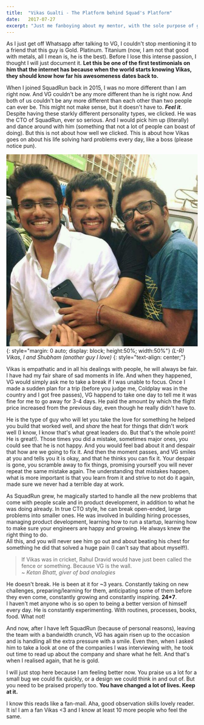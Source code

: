 ```yaml
---
title:	"Vikas Gualti - The Platform behind Squad's Platform"
date:	2017-07-27
excerpt: "Just me fanboying about my mentor, with the sole purpose of getting more page views on my sad blog when he becomes famous."
---
```

As I just get off Whatsapp after talking to VG, I couldn't stop mentioning it to a friend that this guy is Gold. Platinum. Titanium (now, I am not that good with metals, all I mean is, he is the best). Before I lose this intense passion, I thought I will just document it. **Let this be one of the first testimonials on him that the internet has because when the world starts knowing Vikas, they should know how far his awesomeness dates back to.**

When I joined SquadRun back in 2015, I was no more different than I am right now. And VG couldn't be any more different than he is right now. And both of us couldn't be any more different than each other than two people can ever be. This might not make sense, but it doesn't have to. **_Feel it_**.  
Despite having these starkly different personality types, we clicked. He was the CTO of SquadRun, ever so serious. And I would pick him up (literally) and dance around with him (something that not a lot of people can boast of doing). But this is not about how well we clicked. This is about how Vikas goes on about his life solving hard problems every day, like a boss (please notice pun).

![(L-R) Vikas, I and Shubham (another guy I love)](/img/vg.jpeg){: style="margin: 0 auto; display: block; height:50%; width:50%"}
_(L-R) Vikas, I and Shubham (another guy I love)_
{: style="text-align: center;"}

Vikas is empathatic and in all his dealings with people, he will always be fair. I have had my fair share of sad moments in life. And when they happened, VG would simply ask me to take a break if I was unable to focus. Once I made a sudden plan for a trip (before you judge me, Coldplay was in the country and I got free passes), VG happend to take one day to tell me it was fine for me to go away for 3-4 days. He paid the amount by which the flight price increased from the previous day, even though he really didn't have to.

He is the type of guy who will let you take the love for something he helped you build that worked well, and _share_ the heat for things that didn't work well (I know, I know that's what great leaders do. But that's the whole point! He is great!). Those times you did a mistake, sometimes major ones, you could see that he is not happy. And you would feel bad about it and despair that how are we going to fix it. And then the moment passes, and VG smiles at you and tells you it is okay, and that he thinks you can fix it. Your despair is gone, you scramble away to fix things, promising yourself you will never repeat the same mistake again. The understanding that mistakes happen, what is more important is that you learn from it and strive to not do it again, made sure we never had a terrible day at work.

As SquadRun grew, he magically started to handle all the new problems that come with people scale and in product development, in addition to what he was doing already. In true CTO style, he can break open-ended, large problems into smaller ones. He was involved in building hiring processes, managing product development, learning how to run a startup, learning how to make sure your engineers are happy and growing. He always knew the right thing to do.  
All this, and you will never see him go out and about beating his chest for something he did that solved a huge pain (I can't say that about myself!).


>If Vikas was in cricket, Rahul Dravid would have just been called the fence or something. Because VG is the wall.  
~ _Ketan Bhatt, giver of bad analogies_

He doesn't break. He is been at it for ~3 years. Constantly taking on new challenges, preparing/learning for them, anticipating some of them before they even come, constantly growing and constantly inspiring. **24*7**.  
I haven't met anyone who is so open to being a better version of himself every day. He is constantly experimenting. With routines, processes, books, food. What not!
 
And now, after I have left SquadRun (because of personal reasons), leaving the team with a bandwidth crunch, VG has again risen up to the occasion and is handling all the extra pressure with a smile. Even then, when I asked him to take a look at one of the companies I was interviewing with, he took out time to read up about the company and share what he felt. And that's when I realised again, that he is gold. 

I will just stop here because I am feeling better now. You praise us a lot for a small bug we could fix quickly, or a design we could think in and out of. But you need to be praised properly too. **You have changed a lot of lives. Keep at it.**

I know this reads like a fan-mail. Aha, good observation skills lovely reader. It is! I am a fan Vikas <3 and I know at least 10 more people who feel the same.
